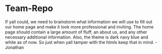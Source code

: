# Team-Repo
If yall could, we need to brainstorm what information we will use to fill out our home page and make it look more professional and inviting. The home page should contain a large amount of fluff, an about us, and any other necessary additional information. 
Also, the theme is dark navy blue and white as of now. So just when yall tamper with the htmls keep that in mind. - Jonathan
